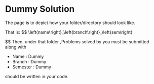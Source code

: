 # Dummy Solution 

The page is to depict how your folder/directory should look like.

That is:
$$
\left\{name\right\}\_\left\{branch\right\}\_\left\{sem\right\}

$$
Then, under that folder ,Problems solved by you must be submitted along with 


- Name : Dummy
- Branch : Dummy
- Semester : Dummy

should be written in your code.


